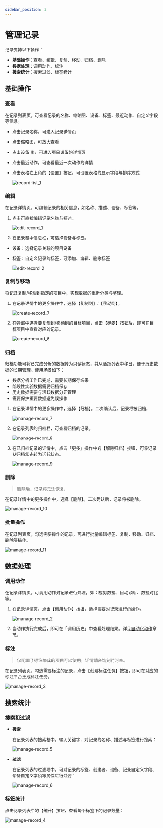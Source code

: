 ```yaml
---
sidebar_position: 3
---
```


# 管理记录

记录支持以下操作：
- **基础操作**：查看、编辑、复制、移动、归档、删除
- **数据处理**：调用动作、标注
- **搜索统计**：搜索过滤、标签统计


## 基础操作
### 查看
在记录列表页，可查看记录的名称、缩略图、设备、标签、最近动作、自定义字段等信息。
- 点击记录名称，可进入记录详情页
- 点击缩略图，可放大查看
- 点击设备 ID，可进入项目设备的详情页
- 点击最近动作，可查看最近一次动作的详情
- 点击表格右上角的【设置】按钮，可设置表格的显示字段与排序方式

  ![record-list_1](./img/record-list_1.png)

### 编辑
在记录详情页，可编辑记录的相关信息，如名称、描述、设备、标签等。

1. 点击可直接编辑记录名称与描述。

    ![edit-record_1](./img/edit-record_1.png)

2. 在记录基本信息栏，可选择设备与标签。

- 设备：选择记录关联的项目设备
- 标签：自定义记录的标签，可添加、编辑、删除标签

  ![edit-record_2](./img/edit-record_2.png)

### 复制与移动
将记录复制/移动到指定的项目中，实现数据的重新分类与整理。

1. 在记录详情中的更多操作中，选择【复制到】/【移动到】。

    ![create-record_7](./img/create-record_7.png)

2. 在弹窗中选择要复制到/移动到的目标项目，点击【确定】按钮后，即可在目标项目中查看对应的记录。

    ![create-record_8](./img/create-record_8.png)

### 归档
归档功能可将已完成分析的数据转为只读状态，并从活跃列表中移出，便于历史数据的长期管理。使用场景如下：
- 数据分析工作已完成，需要长期保存结果
- 阶段性实验数据需要归档保存
- 历史数据需要与活跃数据分开管理
- 需要保护重要数据避免误操作

1. 在记录详情中的更多操作中，选择【归档】。二次确认后，记录将被归档。

    ![manage-record_7](./img/manage-record_7.png)

2. 在记录列表的归档栏，可查看归档的记录。
   
    ![manage-record_8](./img/manage-record_8.png)

3. 在已归档记录的详情中，点击「更多」操作中的【解除归档】按钮，可将记录从归档状态转为活跃状态。

    ![manage-record_9](./img/manage-record_9.png)

### 删除
> 删除后，记录将无法恢复。

在记录详情中的更多操作中，选择【删除】。二次确认后，记录将被删除。

![manage-record_10](./img/manage-record_10.png)

### 批量操作
在记录列表页，勾选需要操作的记录，可进行批量编辑标签、复制、移动、归档、删除等操作。

![manage-record_11](./img/manage-record_11.png)

## 数据处理
### 调用动作
在记录详情页，可调用动作对记录进行处理，如：裁剪数据、自动诊断、数据对比等。

1. 在记录详情页，点击【调用动作】按钮，选择需要对记录进行的操作。

    ![manage-record_2](./img/manage-record_2.png)

2. 当动作执行完成后，即可在「调用历史」中查看处理结果。详见[自动化动作](../../workflow/action/2-learn-coscene-action.md)章节。

### 标注
> 仅配置了标注集成的项目可以使用。详情请咨询刻行时空。

在记录列表页，勾选需要标注的记录，点击【创建标注任务】按钮，即可在对应的标注平台生成标注任务。

![manage-record_3](./img/manage-record_3.png)

## 搜索统计
### 搜索和过滤

- **搜索**

  在记录列表的搜索框中，输入关键字，对记录的名称、描述与标签进行搜索：

  ![manage-record_5](./img/manage-record_5.png)

- **过滤**

  在记录列表的过滤项中，可对记录的标签、创建者、设备、记录自定义字段、设备自定义字段等属性进行过滤：

  ![manage-record_6](./img/manage-record_6.png)

### 标签统计
点击记录列表中的【统计】按钮，查看每个标签下的记录数量：

  ![manage-record_4](./img/manage-record_4.png)
